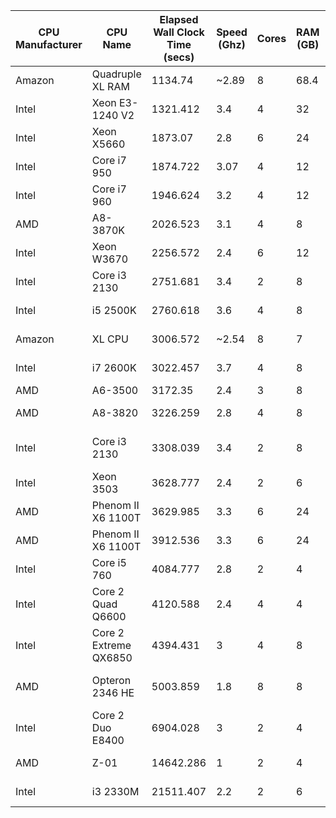 |CPU Manufacturer|CPU Name|Elapsed Wall Clock Time (secs)|Speed (Ghz)|Cores|RAM (GB)|OS|32 Bit/64 Bit|
|---|---|---|---|---|---|---|---|
|Amazon|Quadruple XL RAM|1134.74|~2.89|8|68.4|Windows 7|64|
|Intel|Xeon E3-1240 V2|1321.412|3.4|4|32|Windows 7|64|
|Intel|Xeon X5660|1873.07|2.8|6|24|Windows 7|64|
|Intel|Core i7 950|1874.722|3.07|4|12|Windows 8|64|
|Intel|Core i7 960|1946.624|3.2|4|12|Windows 7|64|
|AMD|A8-3870K|2026.523|3.1|4|8|Linux|64|
|Intel|Xeon W3670|2256.572|2.4|6|12|Windows 7|64|
|Intel|Core i3 2130|2751.681|3.4|2|8|Linux|64|
|Intel|i5 2500K|2760.618|3.6|4|8|Windows 7|64|
|Amazon|XL CPU|3006.572|~2.54|8|7|Windows 7|64|
|Intel|i7 2600K|3022.457|3.7|4|8|Windows 7|64|
|AMD|A6-3500|3172.35|2.4|3|8|Linux|64|
|AMD|A8-3820|3226.259|2.8|4|8|Windows 8|64|
|Intel|Core i3 2130|3308.039|3.4|2|8|Windows Server 2012|64|
|Intel|Xeon 3503|3628.777|2.4|2|6|Windows 7|64|
|AMD|Phenom II X6 1100T|3629.985|3.3|6|24|Windows 7|64|
|AMD|Phenom II X6 1100T|3912.536|3.3|6|24|Windows 7|64|
|Intel|Core i5 760|4084.777|2.8|2|4|Windows 7|64|
|Intel|Core 2 Quad Q6600|4120.588|2.4|4|4|Windows 7|64|
|Intel|Core 2 Extreme QX6850|4394.431|3|4|8|Vista|64|
|AMD|Opteron 2346 HE|5003.859|1.8|8|8|Windows Server 2008|64|
|Intel|Core 2 Duo E8400|6904.028|3|2|4|Windows 7|64|
|AMD|Z-01|14642.286|1|2|4|Windows 8|64|
|Intel|i3 2330M|21511.407|2.2|2|6|Windows 7|64|